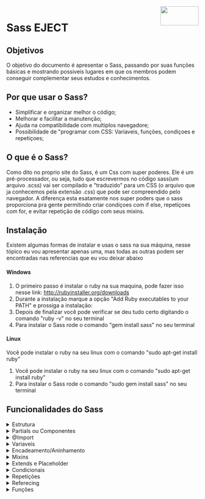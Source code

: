 <img src="https://sass-lang.com/assets/img/logos/logo-b6e1ef6e.svg" width="100px" height="50px" align="right">

<h1>Sass EJECT</h1>
<h2>Objetivos</h2>
<p>O objetivo do documento é apresentar o Sass, passando por suas funções básicas e mostrando possiveis lugares em que os membros podem conseguir complementar seus estudos e conhecimentos.</p>
<h2>Por que usar o Sass?</h2>
<ul>
    <li>Simplificar e organizar melhor o código;</li>
    <li>Melhorar e facilitar a manutenção;</li>
    <li>Ajuda na compatibilidade com multiplos navegadore;</li>
    <li>Possibilidade de "programar com CSS: Variaveis, funções, condiçoes e repetiçoes;</li>
</ul>
<h2>O que é o Sass?</h2>
<p>Como dito no proprio site do Sass, é um Css com super poderes. Ele é um pré-processador, ou seja, tudo que escrevermos no código sass(um arquivo .scss) vai ser compilado e "traduzido" para um CSS (o arquivo que ja conhecemos pela extensão .css) que pode ser compreendido pelo navegador. A diferença esta esatamente nos super poders que o sass proporciona pra gente permitindo criar condiçoes com if else, repetiçoes com for, e evitar repetição de código com seus mixins.</p>
<h2>Instalação</h2>
<p>Existem algumas formas de instalar e usas o sass na sua máquina, nesse tópico eu vou apresentar apenas uma, mas todas as outras podem ser encontradas nas referencias que eu vou deixar abaixo</p>
<h4>Windows</h4>
<ol>
    <li>O primeiro passo é instalar o ruby na sua maquina, pode fazer isso nesse link: <a href="http://rubyinstaller.org/downloads">http://rubyinstaller.org/downloads</a></li>
    <li>Durante a instalação marque a opção "Add Ruby executables to your PATH" e prossiga a instalação:</li>
    <li>Depois de finalizar  você pode verificar se deu tudo certo digitando o comando "ruby -v" no seu terminal</li>
    <li>Para instalar o Sass rode o comando "gem install sass" no seu terminal</li>
</ol>
<h4>Linux</h4>
<p>Você pode instalar o ruby na seu linux com o comando "sudo apt-get install ruby"</p>
<ol>
    <li>Você pode instalar o ruby na seu linux com o comando "sudo apt-get install ruby"</li>
    <li>Para instalar o Sass rode o comando "sudo gem install sass" no seu terminal</li>
</ol>
<h2>Funcionalidades do Sass</h2>


<details>
<summary>Estrutura</summary>
    <br>
    <img src="./img/pastas.png" align="right">
    <p> A estrutura conciste em na organização de arquivos e pastas. É comum que em algum momento da nossa aplicação tenhamos um código  CSS enorme, mesmo que aja um esforço constante em evitar isso.Por isso no sass é considerado uma boa pratica separar os arquivos em componentes para facilitar tanto a escrita do código durante o desenvolvimento quanto em manutenções posteriores. Ao final vc vai notar que mesmo com varios arquivos .scss a sua aplicação estará rodando apenas um arquivo CSS.
    <br>
    Podemos ver uma pasta CSS, nela criamos uma pasta chamada components que irá conter cada componente da aplicação. O arquivo main ficará dentro da pasta CSS, ele será o responsavel por receber os componentes e juntar em um unico arquivo. Ao fim vocës vão entender como isso vai acontecer. Lembrando que não é uma convenção, vc pode usar a estrutura que lhe agradar.</p>   
</details>
    
<details>
<summary>Partials ou Componentes</summary>
    <br>
    <p>Os componentes, também conhecidos como partials serão arquivos que não vão ser compilados. Por exemplo, nas nossas aplicações geralmente temos navbar, seção quem somos, parceiros e o footer. Criariamos um arquivo para cada ultilizando a extenção scss (_navbar.scss, _quemSomos.scss, _parceiro.scss e _footer.scss), mas eles não seriam compilados em arquivos css individuais. Esses aquivos serão importados dentro do nosso arquivo principal (main.scss ou style.scss)</p>
</details>

<details>
<summary>@Import</summary>
    <br>
    <p>Como dito no último tópico nó importaremos todos os arquivos para dentro do nosso arquivo principal, e para fazer isso usamos o @import</p>
    <blockquote>
    @import "_navbar";<br>
    @import "_quemSomos";<br>
    @import "_parceiros";<br>
    @import "_footer";
    </blockquote>
    <p>Assim nosso arquivo principal (main.scss ou style.scss) teria a unica responsabilidade de juntar todos os arquivos e compilar em um único CSS também</p>
</details>

<details>
<summary>Variaveis</summary>
    <br>
    <p>O uso de váriaveis ja é possivel no CSS moderno mas também é algo importante de freezar sobre o sass. Essa é uma funcionalidade muito valiosa .</p>
    <code>$nome_da_variavel : Conteúdo</code>
    <p>Podemos por exemplo definir cores, conteúdos de texto e números em variavel. Assim, sempre que quisermos usar aquele contúdo basta chamar a variavel.
    <br>
    A utilidade disso esta na manutenção, pois caso queira modificar o seu valor, so precisa modificar na variavel que ele será modificado em todos os lugares que foi usado</p>
</details>

<details>
<summary>Encadeamento/Aninhamento</summary>
    <br>
    <p>É comum durante o dsenvolvimento nos depararmos com estruturas parecidas com essa:</p>
    <img src="./img/aninhamento_1.png" align="justify">
    <p>E apesar ed comum a estrutura tem uma escrita trabalhosa e pouco produtiva, levando ao uso repetitivo do Ctrl+C Ctrl+v. Para resolver isso o sass vem cm uma funcionalidade de estrutura de aninhamento, veja o exemplo acima escrito em Sass:</p>
    <img src="./img/aninhamento_2.png" align="justify">
    <p>A segunda estrutura edpois de compilada será igual a primeira, a diferença é que na hora de escrever ela, você não precisou repetir nada.</p>
</details>

<details>
<summary>Mixins</summary>
    <br>
    <p>Os mixins são estruturas que basicamente servem pra guardar um trecho de código para que ele seja ultilizado em outras partes sem a necessidade de escrever ele sempre. Um bom exemplo de código que sempre repetimos é o box shadow, abaixo a estrutura de um mixin do box-shadw</p>
    <img src="./img/box_shadow.png" align="justify">
    <p>Para incluir ele em qualquer ponto do seu código, basta usar a sintaxe abaixo no lugar que quiser</p>
    <img src="./img/include.png" align="justify">
</details>

<details>
<summary>Extends e Placeholder</summary>
    <br>
    <p>Os placeholders surgem com mais uma alternativa para evitar repetição de código. Ele ajuda a criar aquela estrura de virgulas que ja conhecemos do CSS:</p>
    <img src="./img/virgulas.png">
    <p>Apesar dessa estrutura ser considerada uma boa pratica, ela sempre tem que ser feita na mão. O placeholder e o Extend do sass vem pra automatizar a criação delas. Veja abaixo a criação de um placeholder para box-shadow(de novo).</p>
    <img src="./img/placeholder.png" align="justify">
    <p>Para ultilizar ele basta usar o Extend nos elemento que deseja acrescetar o placeholder</p>
    <img src="./img/extend.png">
    <p>Usar isso irá fazeruma estrutura coo a da primeira imagem, e caso queira alterar algo bast altera no código do placeholer</p>
</details>

<details>
<summary>Condicionais</summary>
```
```
</details>

<details>
<summary>Repetições</summary>
```
```
</details>

<details>
<summary>Referecing</summary>
```
```
</details>

<details>
<summary>Funções</summary>
```
```
</details>
